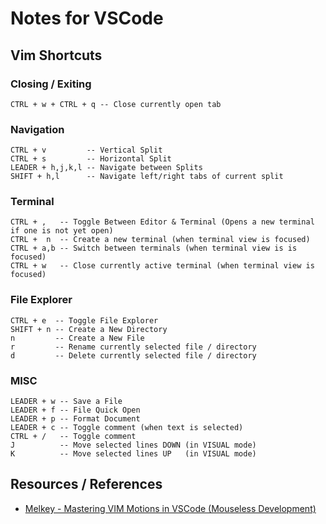 # Notes for VSCode

## Vim Shortcuts

### Closing / Exiting

```text
CTRL + w + CTRL + q -- Close currently open tab
```

### Navigation

```text
CTRL + v         -- Vertical Split
CTRL + s         -- Horizontal Split
LEADER + h,j,k,l -- Navigate between Splits
SHIFT + h,l      -- Navigate left/right tabs of current split
```

### Terminal

```text
CTRL + ,   -- Toggle Between Editor & Terminal (Opens a new terminal if one is not yet open)
CTRL +  n  -- Create a new terminal (when terminal view is focused)
CTRL + a,b -- Switch between terminals (when terminal view is is focused)
CTRL + w   -- Close currently active terminal (when terminal view is focused)
```

### File Explorer

```text
CTRL + e  -- Toggle File Explorer
SHIFT + n -- Create a New Directory
n         -- Create a New File
r         -- Rename currently selected file / directory
d         -- Delete currently selected file / directory
```

### MISC

```text
LEADER + w -- Save a File
LEADER + f -- File Quick Open
LEADER + p -- Format Document
LEADER + c -- Toggle comment (when text is selected)
CTRL + /   -- Toggle comment
J          -- Move selected lines DOWN (in VISUAL mode)
K          -- Move selected lines UP   (in VISUAL mode)
```

## Resources / References
- [Melkey - Mastering VIM Motions in VSCode (Mouseless Development)](https://www.youtube.com/watch?v=GST8we5uABo)